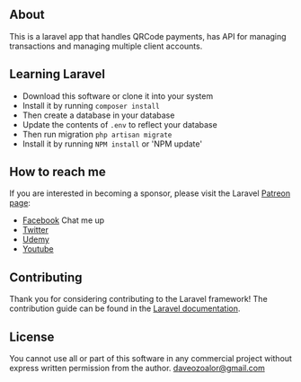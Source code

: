 
## About

This is a laravel app that handles QRCode payments, has API for managing transactions and managing multiple client accounts.


## Learning Laravel
 - Download this software or clone it into your system
 - Install it by running `composer install`
 - Then create a database in your database
 - Update the contents of `.env` to reflect your database
 - Then run migration `php artisan migrate`
  - Install it by running `NPM install` or 'NPM update'

## How to reach me
If you are interested in becoming a sponsor, please visit the Laravel [Patreon page](https://patreon.com/daveozoalor):

- [Facebook](https://www.fb.com/daveozoalor) Chat me up
- [Twitter](https://twitter.com/daveozoalor)
- [Udemy](https://udemy.com/user/daveozoalor)
- [Youtube](https://youtube.com/c/braintemorg)

## Contributing

Thank you for considering contributing to the Laravel framework! The contribution guide can be found in the [Laravel documentation](https://laravel.com/docs/contributions).

## License

You cannot use all or part of this software in any commercial project without express written permission from the author. daveozoalor@gmail.com
